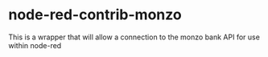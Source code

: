 # node-red-contrib-monzo
This is a wrapper that will allow a connection to the monzo bank API for use within node-red
